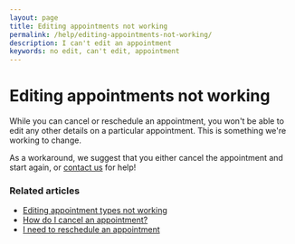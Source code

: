 ```yaml
---
layout: page
title: Editing appointments not working
permalink: /help/editing-appointments-not-working/
description: I can't edit an appointment
keywords: no edit, can't edit, appointment
---
```


# Editing appointments not working

While you can cancel or reschedule an appointment, you won't be able to edit any other details on a particular appointment. This is something we're working to change.

As a workaround, we suggest that you either cancel the appointment and start again, or [contact us](mailto:support@appointmentguru.co) for help!

### Related articles

* [Editing appointment types not working](/help/editing-appointment-types-not-working)
* [How do I cancel an appointment?](/help/cancel-appointment)
* [I need to reschedule an appointment](/help/reschedule-appointment)
